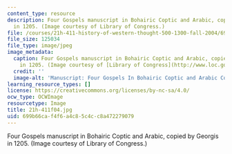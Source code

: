 ```yaml
---
content_type: resource
description: Four Gospels manuscript in Bohairic Coptic and Arabic, copied by Georgis
  in 1205. (Image courtesy of Library of Congress.)
file: /courses/21h-411-history-of-western-thought-500-1300-fall-2004/699b66caf4f6a4c85c4cc8a472279079_21h-411f04.jpg
file_size: 125034
file_type: image/jpeg
image_metadata:
  caption: Four Gospels manuscript in Bohairic Coptic and Arabic, copied by Georgis
    in 1205. (Image courtesy of [Library of Congress](http://www.loc.gov/exhibits/vatican/orient.html#main).)
  credit: ''
  image-alt: 'Manuscript: Four Gospels In Bohairic Coptic and Arabic Copied by Georgis.'
learning_resource_types: []
license: https://creativecommons.org/licenses/by-nc-sa/4.0/
ocw_type: OCWImage
resourcetype: Image
title: 21h-411f04.jpg
uid: 699b66ca-f4f6-a4c8-5c4c-c8a472279079
---
```

Four Gospels manuscript in Bohairic Coptic and Arabic, copied by Georgis in 1205. (Image courtesy of Library of Congress.)